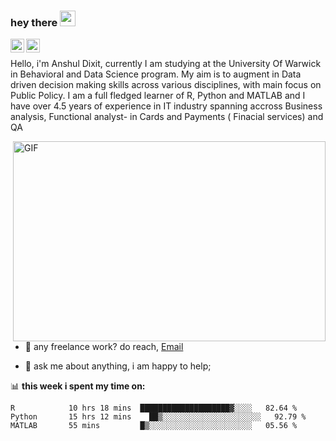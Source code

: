 ### hey there <img src="https://media.giphy.com/media/hvRJCLFzcasrR4ia7z/giphy.gif" width="25px">

</a>
<a href="https://twitter.com/_dila_tion">
  <img align="left" alt="Anshul Dixit | Twitter" width="22px" src="https://raw.githubusercontent.com/peterthehan/peterthehan/master/assets/twitter.svg" />
</a>
<a href="https://www.linkedin.com/in/anshuldixit94">
  <img align="left" alt="Anshul's LinkedIn" width="22px" src="https://raw.githubusercontent.com/peterthehan/peterthehan/master/assets/linkedin.svg" />
</a>

<br />




Hello, i'm  Anshul Dixit, currently I am studying at the University Of Warwick in Behavioral and Data Science program. My aim is to augment in Data driven decision making skills across various disciplines, with main focus on Public Policy. I am a full fledged learner of R, Python and MATLAB and I have over 4.5 years of experience in IT industry spanning accross Business analysis, Functional analyst- in Cards and Payments ( Finacial services) and QA


  <img align="right" alt="GIF" src="https://github.com/abhisheknaiidu/abhisheknaiidu/blob/master/code.gif?raw=true" width="500" height="320" />
  
- 💼 any freelance work? do reach, <a href="https://mailto: anshuldixit589@gmail.com" > Email</a>

- 💬 ask me about anything, i am happy to help;





📊 **this week i spent my time on:**
<!--START_SECTION:waka-->
```text
R            10 hrs 18 mins  ████████████████████▓░░░░   82.64 % 
Python       15 hrs 12 mins    ██▒░░░░░░░░░░░░░░░░░░░░░░   92.79 % 
MATLAB       55 mins         █▒░░░░░░░░░░░░░░░░░░░░░░░   05.56 % 

```
<!--END_SECTION:waka-->








